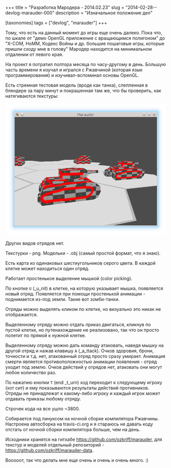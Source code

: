 +++
title = "Разработка Мародера - 2014.02.23"
slug = "2014-02-28--devlog-marauder-000"
description = "Изначальное положение дел"

[taxonomies]
tags = ["devlog", "marauder"]
+++

Тому, что есть на данный момент до игры еще очень далеко. Пока что, по
шкале от "демо OpenGL приложение с вращающимся полигоном" до "X-COM,
HoMM, Кодекс Войны и др. большие пошаговые игры, которые пришли сходу
мне в голову" Мародер находится на минимальном отдалении от левого края.

На проект я потратил полтора месяца по часу-другому в день. Большую
часть времени я изучал и игрался с Ржавчиной (которая язык
программирования) и изучивал-вспоминал основы OpenGL.

Есть стремная тестовая модель (вроде как танка), слепленная в блендере
за пару минут и покрашенная там же, что бы проверить, как натягиваются
текстуры:

![ugly-tank-pic](2014-02-23--ugly-tank.png)

Других видов отрядов нет.

Текстурки - png. Модельки - .obj (самый простой формат, что я знаю).

Есть карта из одинаковых шестиугольников серого цвета. В каждой клетке
может находиться один отряд.

Работает простенькое выделение мышкой (color picking).

По кнопке `U` (\_u\_nit) в клетке, на которую указывает мышка,
появляется новый отряд. Появляется при помощи простенькой анимации -
поднимается из-под земли. Такие вот зомби-танки.

Отряды можно выделять кликом по клетке, но визуально это никак не
отображается.

Выделенному отряду можно отдать приказ двигаться, кликнув по пустой
клетке, но путенахождение не реализовано, так что он просто полетит по
прямой к нужной клетке.

Выделенному отряду можно дать команду атаковать, наведя мышку на другой
отряд и нажав клавишу `A` (\_a\_ttack). Очков здоровия, брони, точности
и т.д. нет, атакованный отряд просто сразу умирает. Анимация смерти
является противоположностью анимации появления - отряд уходит под землю.
Очков действий у отрядов нет, атаковать они могут любое количество раз.

По нажатию кнопки `T` (end \_t\_urn) ход переходит к следующему игроку
(хот сит) и ему показываются результаты действий противников. Отряды не
принадлежат к какому-либо игроку и каждый игрок может отдавать приказы
любому отряду.

Строчек кода на все ушло ~3800.

Собирается под линуксом на ночной сборке компилятора Ржавчины. Настроена
автосборка на travis-ci.org и я стараюсь не давать коду отстать от
ночной сборки компилятора больше, чем на день.

Исходники хранятся на гитхабе <https://github.com/ozkriff/marauder>, для
текстур и моделей отдельный репозиторий -
<https://github.com/ozkriff/marauder-data>.

Вооооот, так что делать мне еще очень и очень и очень много. :)
